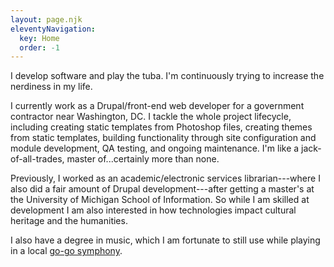 ```yaml
---
layout: page.njk
eleventyNavigation:
  key: Home
  order: -1
---
```

I develop software and play the tuba. I'm continuously trying to increase the nerdiness in my life.

I currently work as a Drupal/front-end web developer for a government contractor near Washington, DC. I tackle the whole project lifecycle, including creating static templates from Photoshop files, creating themes from static templates, building functionality through site configuration and module development, QA testing, and ongoing maintenance. I'm like a jack-of-all-trades, master of...certainly more than none.

Previously, I worked as an academic/electronic services librarian---where I also did a fair amount of Drupal development---after getting a master's at the University of Michigan School of Information. So while I am skilled at development I am also interested in how technologies impact cultural heritage and the humanities.

I also have a degree in music, which I am fortunate to still use while playing in a local [go-go symphony](http://gogosymphony.com).
